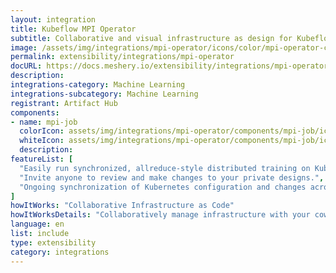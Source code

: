 ```yaml
---
layout: integration
title: Kubeflow MPI Operator
subtitle: Collaborative and visual infrastructure as design for Kubeflow MPI Operator
image: /assets/img/integrations/mpi-operator/icons/color/mpi-operator-color.svg
permalink: extensibility/integrations/mpi-operator
docURL: https://docs.meshery.io/extensibility/integrations/mpi-operator
description: 
integrations-category: Machine Learning
integrations-subcategory: Machine Learning
registrant: Artifact Hub
components: 
- name: mpi-job
  colorIcon: assets/img/integrations/mpi-operator/components/mpi-job/icons/color/mpi-job-color.svg
  whiteIcon: assets/img/integrations/mpi-operator/components/mpi-job/icons/white/mpi-job-white.svg
  description: 
featureList: [
  "Easily run synchronized, allreduce-style distributed training on Kubernetes.",
  "Invite anyone to review and make changes to your private designs.",
  "Ongoing synchronization of Kubernetes configuration and changes across any number of clusters."
]
howItWorks: "Collaborative Infrastructure as Code"
howItWorksDetails: "Collaboratively manage infrastructure with your coworkers synchronously sharing the same designs."
language: en
list: include
type: extensibility
category: integrations
---
```

